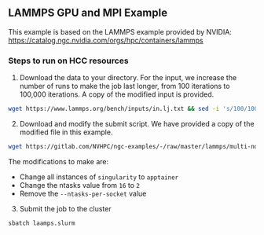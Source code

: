 ## LAMMPS GPU and MPI Example

This example is based on the LAMMPS example provided by NVIDIA: https://catalog.ngc.nvidia.com/orgs/hpc/containers/lammps

### Steps to run on HCC resources

1. Download the data to your directory. For the input, we increase the number of runs to make the job last longer, from 100 iterations to 100,000 iterations. A copy of the modified input is provided.

```bash
wget https://www.lammps.org/bench/inputs/in.lj.txt && sed -i 's/100/100000/g' in.lj.txt
```

2. Download and modify the submit script. We have provided a copy of the modified file in this example. 

```bash
wget https://gitlab.com/NVHPC/ngc-examples/-/raw/master/lammps/multi-node/slurm/lammps.slurm
```

The modifications to make are:

- Change all instances of `singularity` to `apptainer`
- Change the ntasks value from `16` to `2`
- Remove the `--ntasks-per-socket` value

3. Submit the job to the cluster

```bash
sbatch laamps.slurm
```
